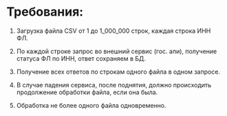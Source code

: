 
# Требования:

1. Загрузка файла CSV от 1 до 1_000_000 строк, каждая строка ИНН ФЛ.


2. По каждой строке запрос во внешний сервис (гос. апи), получение статуса ФЛ по ИНН, ответ сохраняем в БД.


3. Получение всех ответов по строкам одного файла в одном запросе.


4. В случае падения сервиса, после поднятия, должно происходить продолжение обработки файла, если она была.


5. Обработка не более одного файла одновременно.